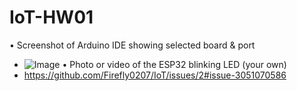 # IoT-HW01
• Screenshot of Arduino IDE showing selected board & port
 - ![Image](https://github.com/user-attachments/assets/dfbc1fc7-ad87-4cb3-b110-235df9441980)
• Photo or video of the ESP32 blinking LED (your own)
 - https://github.com/Firefly0207/IoT/issues/2#issue-3051070586
